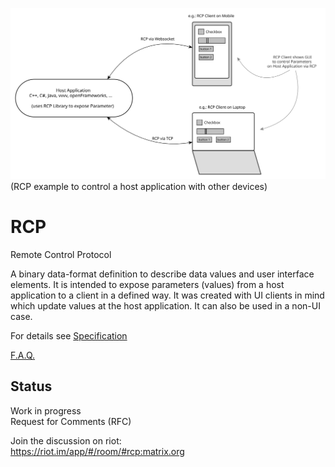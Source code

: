 ![Alt RCP diagram](./RCP_diagram.svg)
(RCP example to control a host application with other devices)


# RCP
Remote Control Protocol

A binary data-format definition to describe data values and user interface elements.
It is intended to expose parameters (values) from a host application to a client in a defined way. It was created with UI clients in mind which update values at the host application. It can also be used in a non-UI case.

For details see [Specification](https://github.com/rabbitControl/RCP/wiki)

[F.A.Q.](https://github.com/rabbitControl/RCP/wiki/F.A.Q.)

## Status

Work in progress  
Request for Comments (RFC)

Join the discussion on riot:  
https://riot.im/app/#/room/#rcp:matrix.org
